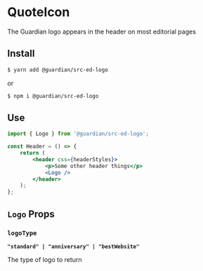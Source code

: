 # QuoteIcon

The Guardian logo appears in the header on most editorial pages

## Install

```sh
$ yarn add @guardian/src-ed-logo
```

or

```sh
$ npm i @guardian/src-ed-logo
```

## Use

```jsx
import { Logo } from '@guardian/src-ed-logo';

const Header = () => {
    return (
        <header css={headerStyles}>
            <p>Some other header things</p>
            <Logo />
        </header>
    );
};
```

## `Logo` Props

### `logoType`

**`"standard" | "anniversary" | "bestWebsite"`**

The type of logo to return

